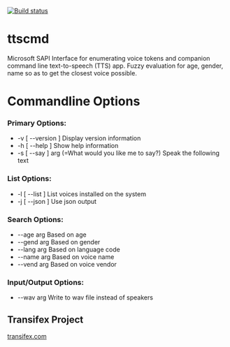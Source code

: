[![Build status](https://ci.appveyor.com/api/projects/status/94cwfhgotu1a053h?svg=true)](https://ci.appveyor.com/project/TrevorMellon/ttscmd)

# ttscmd
Microsoft SAPI Interface for enumerating voice tokens and companion command line text-to-speech (TTS) app. 
Fuzzy evaluation for age, gender, name so as to get the closest voice possible.

# Commandline Options

### Primary Options:
*  -v [ --version ]                      Display version information
*  -h [ --help ]                         Show help information
*  -s [ --say ] arg (=What would you like me to say?)
                                        Speak the following text

### List Options:
*  -l [ --list ]                         List voices installed on the system
*  -j [ --json ]                         Use json output

### Search Options:
*  --age arg                             Based on age
*  --gend arg                            Based on gender
*  --lang arg                            Based on language code
*  --name arg                            Based on voice name
*  --vend arg                            Based on voice vendor

### Input/Output Options:
*  --wav arg                             Write to wav file instead of speakers

## Transifex Project
[transifex.com](https://www.transifex.com/trevor-mellon/ttscmd)
